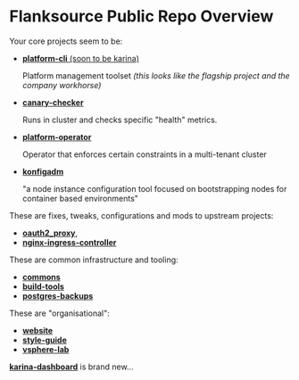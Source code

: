 # Flanksource Public Repo Overview

Your core projects seem to be:
* [**platform-cli** (soon to be karina)](https://github.com/flanksource/platform-cli) 
  
  Platform management toolset
  *(this looks like the flagship project and the company workhorse)*
  
* [**canary-checker**](https://github.com/flanksource/canary-checker)
  
  Runs in cluster and checks specific "health" metrics.
  
* [**platform-operator**](https://github.com/flanksource/platform-operator)

  Operator that enforces certain constraints in a multi-tenant cluster
  
* [**konfigadm**](https://github.com/flanksource/konfigadm)

  "a node instance configuration tool focused on bootstrapping nodes for container based environments"

These are fixes, tweaks, configurations and mods to upstream projects:
* [**oauth2_proxy**](https://github.com/flanksource/oauth2_proxy),
* [**nginx-ingress-controller**](https://github.com/flanksource/nginx-ingress-controller)

These are common infrastructure and tooling:
* [**commons**](https://github.com/flanksource/commons)
* [**build-tools**](https://github.com/flanksource/build-tools)
* [**postgres-backups**](https://github.com/flanksource/postgres-backups)

These are "organisational":
* [**website**](https://github.com/flanksource/website)
* [**style-guide**](https://github.com/flanksource/style-guide)
* [**vsphere-lab**](https://github.com/flanksource/vsphere-lab)

[**karina-dashboard**](https://github.com/flanksource/karina-dashboard) is brand new...
